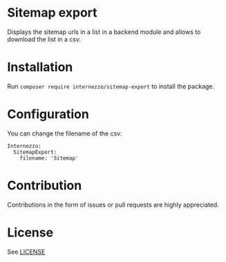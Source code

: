 # Sitemap export
Displays the sitemap urls in a list in a backend module and allows to download the list in a csv.

# Installation
Run `composer require internezzo/sitemap-export` to install the package.

# Configuration
You can change the filename of the csv:
```
Internezzo:
  SitemapExport:
    filename: 'Sitemap'
```

# Contribution
Contributions in the form of issues or pull requests are highly appreciated.

# License
See [LICENSE](./LICENSE)